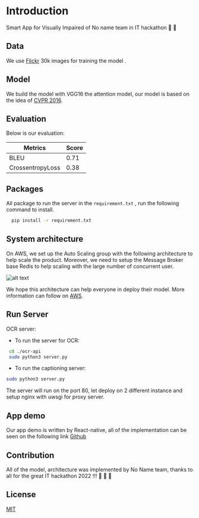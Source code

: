 # Introduction
Smart App for Visually Impaired of No name team in IT hackathon :clown_face: :clown_face:

## Data
We use [Flickr](https://shannon.cs.illinois.edu/DenotationGraph/) 30k images for training the model .

## Model
We build the model with VGG16 the attention model, our model is based on the idea
of [CVPR 2016](https://openaccess.thecvf.com/content_cvpr_2016/papers/You_Image_Captioning_With_CVPR_2016_paper.pdf).

## Evaluation 
Below is our evaluation:

Metrics  | Score
------------- | -------------
BLEU  | 0.71
CrossentropyLoss  | 0.38

## Packages
All package to run the server in the ```requirement.txt``` , run the following command to install.

``` bash
  pip install -r requirement.txt
```
## System architecture

On AWS, we set up the Auto Scaling group with the following architecture to help scale the product. Moreover, we need to setup the Message Broker base Redis to help
scaling with the large number of concurrent user.

![alt text]([https://github.com/huyquoctrinh/Linear-Regression/blob/updateFull/asset/distribution_3d.png](https://github.com/huyquoctrinh/SmartEye/blob/main/sv.png))

We hope this architecture can help everyone in deploy their model. More information can follow on [AWS](https://aws.amazon.com/autoscaling/).

## Run Server

OCR server:

- To run the server for OCR:

``` bash
 cd ./ocr-api
 sudo python3 server.py
```

- To run the captioning server:

```bash
sudo python3 server.py
```
The server will run on the port 80, let deploy on 2 different instance and setup nginx with uwsgi for proxy server.

## App demo

Our app demo is written by React-native, all of the implementation can be seen on the following link [Github](https://github.com/sonhv3112/SmartEye)

## Contribution

All of the model, architecture was implemented by No Name team, thanks to all for the great IT hackathon 2022 !!! :drooling_face: :drooling_face: :drooling_face:

## License
[MIT](https://choosealicense.com/licenses/mit/)
